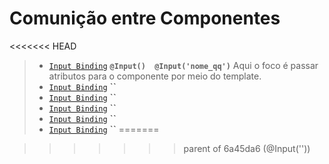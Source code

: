 # Comunição entre Componentes

<<<<<<< HEAD
> - [`Input Binding`](https://github.com/jcarloscody/angular_comunicacao_entre_componentes/tree/master/src/app) **`@Input()  @Input('nome_qq')`** Aqui o foco é passar atributos para o componente por meio do template. 
> - [`Input Binding`]() **``**  
> - [`Input Binding`]() **``** 
> - [`Input Binding`]() **``** 
> - [`Input Binding`]() **``** 
> - [`Input Binding`]() **``** 
=======

>>>>>>> parent of 6a45da6 (@Input(''))


